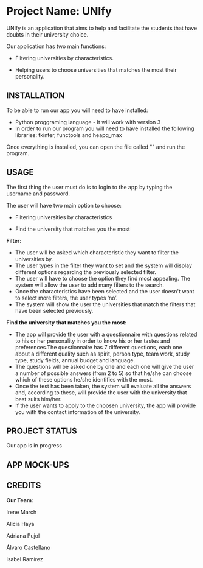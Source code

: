 # Project Name: UNIfy

UNIfy is an application that aims to help and facilitate the students that have doubts in their university choice.

Our application has two main functions:

  - Filtering universities by characteristics.

  - Helping users to choose universities that matches the most their personality.


## INSTALLATION

To be able to run our app you will need to have installed:

  - Python proggraming language - It will work with version 3
  - In order to run our program you will need to have installed the following libraries: tkinter, functools and heapq_max

Once everything is installed, you can open the file called "" and run the program.

## USAGE

The first thing the user must do is to login to the app by typing the username and password. 

The user will have two main option to choose:

  - Filtering universities by characteristics 

  - Find the university that matches you the most

**Filter:**

  - The user will be asked which characteristic they want to filter the universities by.
  - The user types in the filter they want to set and the system will display different options  regarding the previously selected filter. 
  - The user will have to choose the option they find most appealing. The system will allow the user to add many filters to the search. 
  - Once the characteristics have been selected and the user doesn't want to select more filters, the user types ‘no’.
  - The system will show the user the universities that match the filters that have been selected previously.

**Find the university that matches you the most:**

  - The app will provide the user with a questionnaire with questions related to his or her personality in order to know his or her tastes and preferences.The questionnaire has 7 different questions, each one about a different quality such as spirit, person type, team work, study type, study fields, annual budget and language.
  - The questions will be asked one by one and each one will give the user a number of possible answers (from 2 to 5) so that he/she can choose which of these options he/she identifies with the most. 
  - Once the test has been taken, the system will evaluate all the answers and, according to these, will provide the user with the university that best suits him/her.
  - If the user wants to apply to the choosen university, the app will provide you with the contact information of the university.

 

## PROJECT STATUS

Our app is in progress

## APP MOCK-UPS



## CREDITS

**Our Team:**

Irene March

Alicia Haya

Adriana Pujol

Álvaro Castellano

Isabel Ramírez







